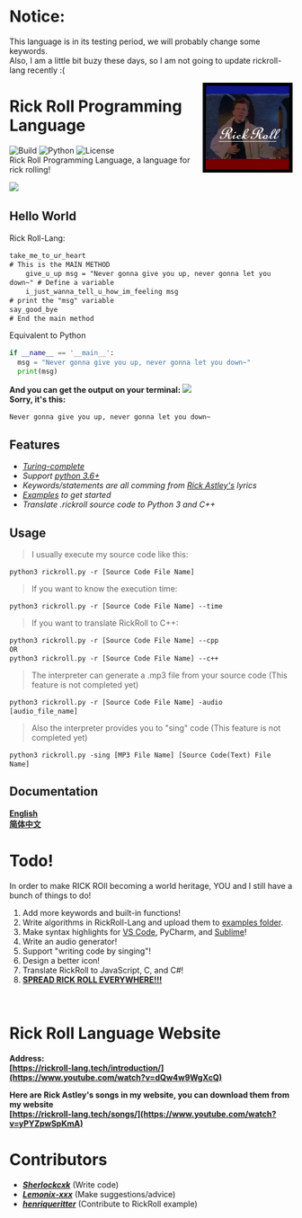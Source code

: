 # Notice:
This language is in its testing period, we will probably change some keywords.
<br>
Also, I am a little bit buzy these days, so I am not going to update rickroll-lang recently :(

<img src="img/ico1.jpg" align="right" width="160" height="160"/>

# Rick Roll Programming Language

![Build](https://img.shields.io/badge/Build-passing-orange?style=for-the-badge&logo=appveyor)
![Python](https://img.shields.io/badge/Python-3.6%2B-brightgreen?style=for-the-badge&logo=appveyor)
![License](https://img.shields.io/badge/License-MIT-red?style=for-the-badge&logo=appveyor)
<br>
Rick Roll Programming Language, a language for rick rolling!
<br>

![](https://repository-images.githubusercontent.com/367934588/4a27ae00-b73b-11eb-801b-36dd1756dc93)

## Hello World
Rick Roll-Lang:
```
take_me_to_ur_heart                                                      # This is the MAIN METHOD
    give_u_up msg = "Never gonna give you up, never gonna let you down~" # Define a variable
    i_just_wanna_tell_u_how_im_feeling msg                               # print the "msg" variable
say_good_bye                                                             # End the main method
```
Equivalent to Python
```python
if __name__ == '__main__':
  msg = "Never gonna give you up, never gonna let you down~"
  print(msg)

```

**And you can get the output on your terminal:**
![](https://preview.redd.it/w2n81iqx37p51.gif?format=png8&s=a5619fa00938c2aa817496ddd9eceda8a727324c)
<br>
**Sorry, it's this:**
```
Never gonna give you up, never gonna let you down~
```

## Features
- *[Turing-complete](https://en.wikipedia.org/wiki/Turing_completeness)*
- *Support [python 3.6+](https://www.python.org/downloads/release/python-3510/)*
- *Keywords/statements are all comming from [Rick Astley's](https://en.wikipedia.org/wiki/Rick_Astley) lyrics*
- *[Examples](https://github.com/Rick-Lang/rickroll-lang/tree/main/examples) to get started*
- *Translate .rickroll source code to Python 3 and C++*

## Usage
> I usually execute my source code like this:
```
python3 rickroll.py -r [Source Code File Name]
```
> If you want to know the execution time:
```
python3 rickroll.py -r [Source Code File Name] --time
```
> If you want to translate RickRoll to C++:
```
python3 rickroll.py -r [Source Code File Name] --cpp
OR
python3 rickroll.py -r [Source Code File Name] --c++
```
> The interpreter can generate a .mp3 file from your source code (This feature is not completed yet)
```
python3 rickroll.py -r [Source Code File Name] -audio [audio_file_name]
```
> Also the interpreter provides you to "sing" code (This feature is not completed yet)
```
python3 rickroll.py -sing [MP3 File Name] [Source Code(Text) File Name]
```

## Documentation
**[English](https://github.com/Rick-Lang/rickroll-lang/blob/main/doc.md)**
<br>
**[简体中文](https://github.com/Rick-Lang/rickroll-lang/blob/main/doc-Ch.md)**

# Todo!
In order to make RICK ROll becoming a world heritage, YOU and I still have a bunch of things to do!
1. Add more keywords and built-in functions!
2. Write algorithms in RickRoll-Lang and upload them to [examples folder](examples).
3. Make syntax highlights for [VS Code](https://code.visualstudio.com/api/language-extensions/syntax-highlight-guide), PyCharm, and [Sublime](https://www.sublimetext.com/docs/syntax.html)!
4. Write an audio generator!
5. Support "writing code by singing"!
6. Design a better icon!
7. Translate RickRoll to JavaScript, C, and C#!
8. [**SPREAD RICK ROLL EVERYWHERE!!!**](https://www.youtube.com/watch?v=dQw4w9WgXcQ)

<br>

# Rick Roll Language Website
**Address:**
<br>
**[https://rickroll-lang.tech/introduction/](https://www.youtube.com/watch?v=dQw4w9WgXcQ)**

**Here are Rick Astley's songs in my website, you can download them from my website**
<br>
**[https://rickroll-lang.tech/songs/](https://www.youtube.com/watch?v=yPYZpwSpKmA)**

# Contributors
- _**[Sherlockcxk](https://github.com/Sherlockcxk)**_   (Write code)
- _**[Lemonix-xxx](https://github.com/Lemonix-xxx)**_   (Make suggestions/advice)
- _**[henriqueritter](https://github.com/henriqueritter)**_   (Contribute to RickRoll example)
